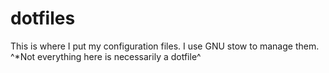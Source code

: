 # dotfiles
This is where I put my configuration files. I use GNU stow to manage them.
^*Not everything here is necessarily a dotfile^
